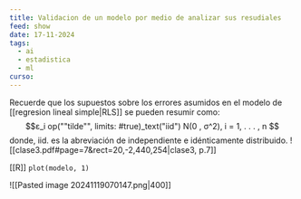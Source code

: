 ```yaml
---
title: Validacion de un modelo por medio de analizar sus resudiales
feed: show
date: 17-11-2024
tags:
  - ai
  - estadistica
  - ml
curso:
---
```

Recuerde que los supuestos sobre los errores asumidos en el modelo de [[regresion lineal simple|RLS]] se pueden resumir como:$$ε_i op(""tilde"", limits: #true)_text("iid") N(0 , σ^2), i = 1, . . . , n $$donde, iid. es la abreviación de independiente e idénticamente distribuido.
![[clase3.pdf#page=7&rect=20,-2,440,254|clase3, p.7]]


[[R]] `plot(modelo, 1)`

![[Pasted image 20241119070147.png|400]]